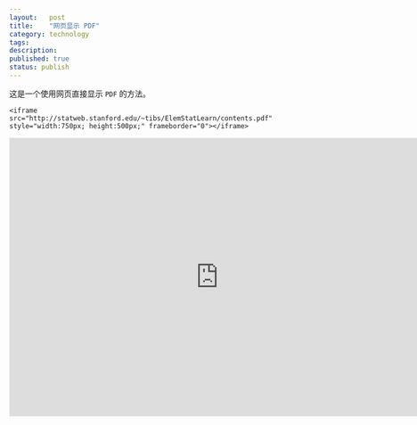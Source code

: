 ```yaml
---
layout:   post
title:    "网页显示 PDF"
category: technology
tags:     
description: 
published: true
status: publish
---
```


这是一个使用网页直接显示 `PDF` 的方法。

    <iframe src="http://statweb.stanford.edu/~tibs/ElemStatLearn/contents.pdf" style="width:750px; height:500px;" frameborder="0"></iframe>
    

<iframe src="http://statweb.stanford.edu/~tibs/ElemStatLearn/contents.pdf" style="width:750px; height:500px;" frameborder="0"></iframe>
